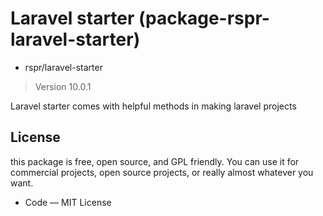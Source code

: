 # Laravel starter (package-rspr-laravel-starter)

- rspr/laravel-starter

> Version 10.0.1

Laravel starter comes with helpful methods in making laravel projects

## License

this package is free, open source, and GPL friendly. You can use it for
commercial projects, open source projects, or really almost whatever you want.

- Code — MIT License
